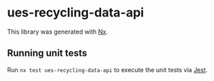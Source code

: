 # ues-recycling-data-api

This library was generated with [Nx](https://nx.dev).

## Running unit tests

Run `nx test ues-recycling-data-api` to execute the unit tests via [Jest](https://jestjs.io).
